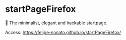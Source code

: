 # startPageFirefox
🍱 The minimalist, elegant and hackable startpage.

Access: <https://felipe-nonato.github.io/startPageFirefox/>
